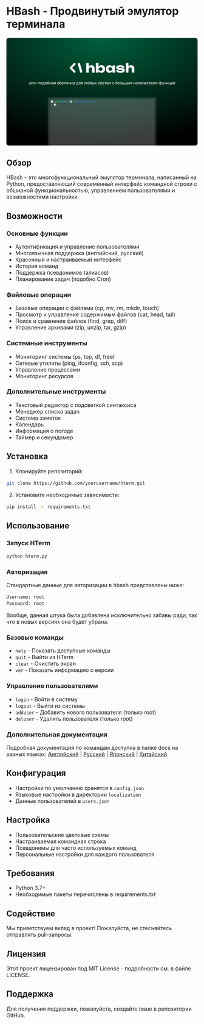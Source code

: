 # HBash - Продвинутый эмулятор терминала

![Логотип HBash](https://github.com/hentai-team/hbash/blob/main/assets/hbash-splash-ru.png?raw=true)

## Обзор
HBash - это многофункциональный эмулятор терминала, написанный на Python, предоставляющий современный интерфейс командной строки с обширной функциональностью, управлением пользователями и возможностями настройки.

## Возможности

### Основные функции
- Аутентификация и управление пользователями
- Многоязычная поддержка (английский, русский)
- Красочный и настраиваемый интерфейс
- История команд
- Поддержка псевдонимов (алиасов)
- Планирование задач (подобно Cron)

### Файловые операции
- Базовые операции с файлами (cp, mv, rm, mkdir, touch)
- Просмотр и управление содержимым файлов (cat, head, tail)
- Поиск и сравнение файлов (find, grep, diff)
- Управление архивами (zip, unzip, tar, gzip)

### Системные инструменты
- Мониторинг системы (ps, top, df, free)
- Сетевые утилиты (ping, ifconfig, ssh, scp)
- Управление процессами
- Мониторинг ресурсов

### Дополнительные инструменты
- Текстовый редактор с подсветкой синтаксиса
- Менеджер списка задач
- Система заметок
- Календарь
- Информация о погоде
- Таймер и секундомер

## Установка

1. Клонируйте репозиторий:
```bash
git clone https://github.com/yourusername/hterm.git
```

2. Установите необходимые зависимости:
```bash
pip install -r requirements.txt
```

## Использование

### Запуск HTerm
```bash
python hterm.py
```

### Авторизация
Стандартные данные для авторизации в hbash представлены ниже:
```bash
Username: root
Password: root
```
Вообще, данная штука была добавлена исключительно забавы ради, так что в новых версиях она будет убрана.

### Базовые команды
- `help` - Показать доступные команды
- `quit` - Выйти из HTerm
- `clear` - Очистить экран
- `ver` - Показать информацию о версии

### Управление пользователями
- `login` - Войти в систему
- `logout` - Выйти из системы
- `adduser` - Добавить нового пользователя (только root)
- `deluser` - Удалить пользователя (только root)

### Дополнительная документация

Подробная документация по командам доступна в папке docs на разных языках:
[Английский](https://github.com/hentai-team/hbash/blob/main/docs/commands-en.md) | [Русский](https://github.com/hentai-team/hbash/blob/main/docs/commands-ru.md) | [Японский](https://github.com/hentai-team/hbash/blob/main/docs/commands-jp.md) | [Китайский](https://github.com/hentai-team/hbash/blob/main/docs/commands-ch.md)

## Конфигурация
- Настройки по умолчанию хранятся в `config.json`
- Языковые настройки в директории `localization`
- Данные пользователей в `users.json`

## Настройка
- Пользовательские цветовые схемы
- Настраиваемая командная строка
- Псевдонимы для часто используемых команд
- Персональные настройки для каждого пользователя

## Требования
- Python 3.7+
- Необходимые пакеты перечислены в requirements.txt

## Содействие
Мы приветствуем вклад в проект! Пожалуйста, не стесняйтесь отправлять pull-запросы.

## Лицензия
Этот проект лицензирован под MIT License - подробности см. в файле LICENSE.

## Поддержка
Для получения поддержки, пожалуйста, создайте issue в репозитории GitHub.

